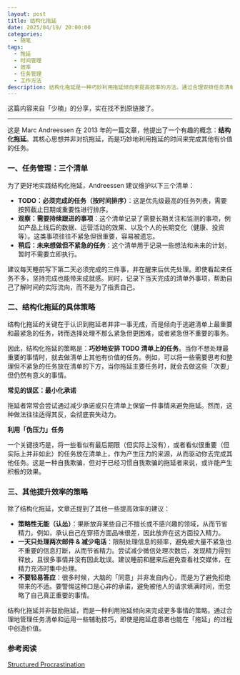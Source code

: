 ```yaml
---
layout: post
title: 结构化拖延
date: 2025/04/19/ 20:00:00
categories:
  - 随笔
tags:
  - 拖延
  - 时间管理
  - 效率
  - 任务管理
  - 工作方法
description: 结构化拖延是一种巧妙利用拖延倾向来提高效率的方法。通过合理安排任务清单，将重要但困难的任务与次要但有意义的事项结合，使拖延者在回避主要任务时仍能完成其他工作。本文介绍了三个清单管理法、拖延策略及提升效率的技巧，帮助拖延者在“拖延”中创造价值。
---
```


这篇内容来自「少楠」的分享，实在找不到原链接了。

---

这是 Marc Andreessen 在 2013 年的一篇文章，他提出了一个有趣的概念：**结构化拖延**。其核心思想并非对抗拖延，而是巧妙地利用拖延的时间来完成其他有价值的任务。

### 一、任务管理：三个清单

为了更好地实践结构化拖延，Andreessen 建议维护以下三个清单：

- **TODO：必须完成的任务（按时间排序）**：这是优先级最高的任务列表，需要按照截止日期或重要性进行排序。
- **观察：需要持续跟进的事项**：这个清单记录了需要长期关注和监测的事项，例如产品上线后的数据、运营活动的效果、以及个人的长期变化（健康、投资等）。这类事项往往不紧急但很重要，容易被遗忘。
- **稍后：未来想做但不紧急的任务**：这个清单用于记录一些想法和未来的计划，暂时不需要立即执行。

建议每天睡前写下第二天必须完成的三件事，并在醒来后优先处理。即使看起来任务不多，坚持完成也能带来成就感。同时，记录下当天完成的清单外事项，帮助自己了解时间的实际流向，而不是为了指责自己。

### 二、结构化拖延的具体策略

结构化拖延的关键在于认识到拖延者并非一事无成，而是倾向于逃避清单上最重要和最紧急的任务，转而选择处理不那么紧急但更困难，或者紧急但不重要的事务。

因此，结构化拖延的策略是：**巧妙地安排 TODO 清单上的任务**。当你不想处理最重要的事情时，就去做清单上其他有价值的任务。例如，可以将一些需要思考和整理但不紧急的任务放在清单的下方，当你拖延主要任务时，就会去做这些「次要」但仍然有意义的事情。

**常见的误区：最小化承诺**

拖延者常常会尝试通过减少承诺或只在清单上保留一件事情来避免拖延。然而，这种做法往往适得其反，会彻底丧失动力。

**利用「伪压力」任务**

一个关键技巧是，将一些看似有最后期限（但实际上没有），或者看似很重要（但实际上并非如此）的任务放在清单上，作为产生压力的来源，从而驱动你去完成其他任务。这是一种自我欺骗，但对于已经习惯自我欺骗的拖延者来说，或许能产生积极的效果。

### 三、其他提升效率的策略

除了结构化拖延，文章还提到了其他一些提高效率的建议：

- **策略性无能（认怂）**：果断放弃某些自己不擅长或不感兴趣的领域，从而节省精力。例如，承认自己在穿搭方面品味很差，因此放弃在这方面投入精力。
- **一天只处理两次邮件 & 减少电话**：限制处理信息的频率，避免被大量不紧急也不重要的信息打断，从而节省精力。尝试减少微信处理次数后，发现精力得到释放，且很多事情并没有因此耽误。建议睡前和醒来后避免查看社交媒体，在精力充沛时集中处理。
- **不要轻易答应**：很多时候，大脑的「同意」并非发自内心，而是为了避免拒绝带来的不适。要警惕这种口是心非的承诺，避免被他人的请求填满时间，而忽略了自己真正重要的事情。

结构化拖延并非鼓励拖延，而是一种利用拖延倾向来完成更多事情的策略。通过合理地管理任务清单和运用一些辅助技巧，即使是拖延症患者也能在「拖延」的过程中创造价值。

### 参考阅读

[Structured Procrastination](http://www.structuredprocrastination.com/)
